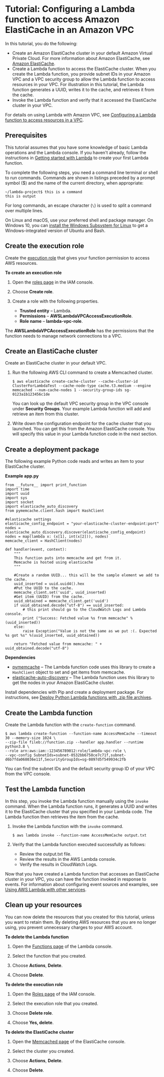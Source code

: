 # Tutorial: Configuring a Lambda function to access Amazon ElastiCache in an Amazon VPC<a name="services-elasticache-tutorial"></a>

In this tutorial, you do the following:
+ Create an Amazon ElastiCache cluster in your default Amazon Virtual Private Cloud\. For more information about Amazon ElastiCache, see [Amazon ElastiCache](https://aws.amazon.com/elasticache/)\.
+ Create a Lambda function to access the ElastiCache cluster\. When you create the Lambda function, you provide subnet IDs in your Amazon VPC and a VPC security group to allow the Lambda function to access resources in your VPC\. For illustration in this tutorial, the Lambda function generates a UUID, writes it to the cache, and retrieves it from the cache\.
+ Invoke the Lambda function and verify that it accessed the ElastiCache cluster in your VPC\.

For details on using Lambda with Amazon VPC, see [Configuring a Lambda function to access resources in a VPC](configuration-vpc.md)\.

## Prerequisites<a name="vpc-ec-prereqs"></a>

This tutorial assumes that you have some knowledge of basic Lambda operations and the Lambda console\. If you haven't already, follow the instructions in [Getting started with Lambda](getting-started.md) to create your first Lambda function\.

To complete the following steps, you need a command line terminal or shell to run commands\. Commands are shown in listings preceded by a prompt symbol \($\) and the name of the current directory, when appropriate:

```
~/lambda-project$ this is a command
this is output
```

For long commands, an escape character \(`\`\) is used to split a command over multiple lines\.

On Linux and macOS, use your preferred shell and package manager\. On Windows 10, you can [install the Windows Subsystem for Linux](https://docs.microsoft.com/en-us/windows/wsl/install-win10) to get a Windows\-integrated version of Ubuntu and Bash\.

## Create the execution role<a name="vpc-ec-create-iam-role"></a>

Create the [execution role](lambda-intro-execution-role.md) that gives your function permission to access AWS resources\.

**To create an execution role**

1. Open the [roles page](https://console.aws.amazon.com/iam/home#/roles) in the IAM console\.

1. Choose **Create role**\.

1. Create a role with the following properties\.
   + **Trusted entity** – Lambda\.
   + **Permissions** – **AWSLambdaVPCAccessExecutionRole**\.
   + **Role name** – **lambda\-vpc\-role**\.

The **AWSLambdaVPCAccessExecutionRole** has the permissions that the function needs to manage network connections to a VPC\.

## Create an ElastiCache cluster<a name="vpc-ec-create-ec-cluster"></a>

Create an ElastiCache cluster in your default VPC\.

1. Run the following AWS CLI command to create a Memcached cluster\. 

   ```
   $ aws elasticache create-cache-cluster --cache-cluster-id ClusterForLambdaTest --cache-node-type cache.t3.medium --engine memcached --num-cache-nodes 1 --security-group-ids sg-0123a1b123456c1de
   ```

   You can look up the default VPC security group in the VPC console under **Security Groups**\. Your example Lambda function will add and retrieve an item from this cluster\.

1. Write down the configuration endpoint for the cache cluster that you launched\. You can get this from the Amazon ElastiCache console\. You will specify this value in your Lambda function code in the next section\.

## Create a deployment package<a name="vpc-ec-deployment-pkg"></a>

The following example Python code reads and writes an item to your ElastiCache cluster\. 

**Example app\.py**  

```
from __future__ import print_function
import time
import uuid
import sys
import socket
import elasticache_auto_discovery
from pymemcache.client.hash import HashClient

#elasticache settings
elasticache_config_endpoint = "your-elasticache-cluster-endpoint:port"
nodes = elasticache_auto_discovery.discover(elasticache_config_endpoint)
nodes = map(lambda x: (x[1], int(x[2])), nodes)
memcache_client = HashClient(nodes)

def handler(event, context):
    """
    This function puts into memcache and get from it.
    Memcache is hosted using elasticache
    """

    #Create a random UUID... this will be the sample element we add to the cache.
    uuid_inserted = uuid.uuid4().hex
    #Put the UUID to the cache.
    memcache_client.set('uuid', uuid_inserted)
    #Get item (UUID) from the cache.
    uuid_obtained = memcache_client.get('uuid')
    if uuid_obtained.decode("utf-8") == uuid_inserted:
        # this print should go to the CloudWatch Logs and Lambda console.
        print ("Success: Fetched value %s from memcache" %(uuid_inserted))
    else:
        raise Exception("Value is not the same as we put :(. Expected %s got %s" %(uuid_inserted, uuid_obtained))

    return "Fetched value from memcache: " + uuid_obtained.decode("utf-8")
```

**Dependencies**
+  [pymemcache](https://pypi.python.org/pypi/pymemcache) – The Lambda function code uses this library to create a `HashClient` object to set and get items from memcache\. 
+ [elasticache\-auto\-discovery](https://pypi.python.org/pypi/elasticache-auto-discovery) – The Lambda function uses this library to get the nodes in your Amazon ElastiCache cluster\.

Install dependencies with Pip and create a deployment package\. For instructions, see [Deploy Python Lambda functions with \.zip file archives](python-package.md)\.

## Create the Lambda function<a name="vpc-ec-upload-deployment-pkg"></a>

Create the Lambda function with the `create-function` command\.

```
$ aws lambda create-function --function-name AccessMemCache --timeout 30 --memory-size 1024 \
--zip-file fileb://function.zip --handler app.handler --runtime python3.8 \
--role arn:aws:iam::123456789012:role/lambda-vpc-role \
--vpc-config SubnetIds=subnet-0532bb6758ce7c71f,subnet-d6b7fda068036e11f,SecurityGroupIds=sg-0897d5f549934c2fb
```

You can find the subnet IDs and the default security group ID of your VPC from the VPC console\.

## Test the Lambda function<a name="vpc-ec-invoke-lambda-function"></a>

In this step, you invoke the Lambda function manually using the `invoke` command\. When the Lambda function runs, it generates a UUID and writes it to the ElastiCache cluster that you specified in your Lambda code\. The Lambda function then retrieves the item from the cache\.

1. Invoke the Lambda function with the `invoke` command\.

   ```
   $ aws lambda invoke --function-name AccessMemCache output.txt
   ```

1. Verify that the Lambda function executed successfully as follows:
   + Review the output\.txt file\.
   + Review the results in the AWS Lambda console\.
   + Verify the results in CloudWatch Logs\.

Now that you have created a Lambda function that accesses an ElastiCache cluster in your VPC, you can have the function invoked in response to events\. For information about configuring event sources and examples, see [Using AWS Lambda with other services](lambda-services.md)\.

## Clean up your resources<a name="cleanup"></a>

You can now delete the resources that you created for this tutorial, unless you want to retain them\. By deleting AWS resources that you are no longer using, you prevent unnecessary charges to your AWS account\.

**To delete the Lambda function**

1. Open the [Functions page](https://console.aws.amazon.com/lambda/home#/functions) of the Lambda console\.

1. Select the function that you created\.

1. Choose **Actions**, **Delete**\.

1. Choose **Delete**\.

**To delete the execution role**

1. Open the [Roles page](https://console.aws.amazon.com/iam/home#/roles) of the IAM console\.

1. Select the execution role that you created\.

1. Choose **Delete role**\.

1. Choose **Yes, delete**\.

**To delete the ElastiCache cluster**

1. Open the [Memcached page](https://console.aws.amazon.com/elasticache/home#memcached:) of the ElastiCache console\.

1. Select the cluster you created\.

1. Choose **Actions**, **Delete**\.

1. Choose **Delete**\.